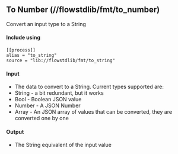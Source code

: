 ## To Number (//flowstdlib/fmt/to_number)
Convert an input type to a String

#### Include using
```
[[process]]
alias = "to_string"
source = "lib://flowstdlib/fmt/to_string"
```

#### Input
* The data to convert to a String. Current types supported are:
* String - a bit redundant, but it works
* Bool - Boolean JSON value
* Number - A JSON Number
* Array - An JSON array of values that can be converted, they are converted one by one

#### Output
* The String equivalent of the input value